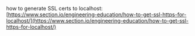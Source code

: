 how to generate SSL certs to localhost:
[https://www.section.io/engineering-education/how-to-get-ssl-https-for-localhost/](https://www.section.io/engineering-education/how-to-get-ssl-https-for-localhost/)


